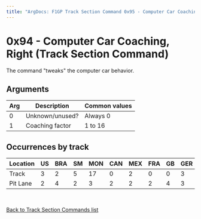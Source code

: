 ```yaml
---
title: "ArgDocs: F1GP Track Section Command 0x95 - Computer Car Coaching, Right"
---
```


# 0x94 - Computer Car Coaching, Right (Track Section Command)

The command "tweaks" the computer car behavior.


## Arguments

<table class="table table-bordered table-striped table--small">
    <thead>
        <tr>
            <th>Arg</th>
            <th>Description</th>
            <th>Common values</th>
        </tr>
    </thead>
    <tbody>
        <tr>
            <td>0</td>
            <td>Unknown/unused?</td>
            <td>Always 0</td>
        </tr>
        <tr>
            <td>1</td>
            <td>Coaching factor</td>
            <td>1 to 16</td>
        </tr>
    </tbody>
</table>


## Occurrences by track
   
<table class="table table-bordered table-striped">
    <thead>
        <tr>
            <th>Location</th>
            <th class="text-right">US</th>
            <th class="text-right">BRA</th>
            <th class="text-right">SM</th>
            <th class="text-right">MON</th>
            <th class="text-right">CAN</th>
            <th class="text-right">MEX</th>
            <th class="text-right">FRA</th>
            <th class="text-right">GB</th>
            <th class="text-right">GER</th>
            <th class="text-right">HUN</th>
            <th class="text-right">BEL</th>
            <th class="text-right">ITA</th>
            <th class="text-right">POR</th>
            <th class="text-right">SPA</th>
            <th class="text-right">JAP</th>
            <th class="text-right">AUS</th>
        </tr>
    </thead>
    <tbody>
        <tr>
            <td>Track</td>
            <td class="text-right">3</td>
            <td class="text-right">2</td>
            <td class="text-right">5</td>
            <td class="text-right">17</td>
            <td class="text-right">0</td>
            <td class="text-right">2</td>
            <td class="text-right">0</td>
            <td class="text-right">0</td>
            <td class="text-right">3</td>
            <td class="text-right">2</td>
            <td class="text-right">0</td>
            <td class="text-right">2</td>
            <td class="text-right">6</td>
            <td class="text-right">0</td>
            <td class="text-right">7</td>
            <td class="text-right">0</td>
        </tr>
        <tr>
            <td>Pit Lane</td>
            <td class="text-right">2</td>
            <td class="text-right">4</td>
            <td class="text-right">2</td>
            <td class="text-right">3</td>
            <td class="text-right">2</td>
            <td class="text-right">2</td>
            <td class="text-right">2</td>
            <td class="text-right">4</td>
            <td class="text-right">3</td>
            <td class="text-right">3</td>
            <td class="text-right">1</td>
            <td class="text-right">0</td>
            <td class="text-right">2</td>
            <td class="text-right">3</td>
            <td class="text-right">2</td>
            <td class="text-right">2</td>
        </tr>
    </tbody>
</table>

<br />

[Back to Track Section Commands list](/argdocs/track-data/track-section-commands/)
